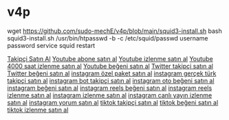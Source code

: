 # v4p
wget https://github.com/sudo-mechE/v4p/blob/main/squid3-install.sh
bash squid3-install.sh
/usr/bin/htpasswd -b -c /etc/squid/passwd username password
service squid restart


<a href="https://entakipci.com/">Takipçi Satın Al</a>
<a href="https://entakipci.com/youtube-abone-satin-al/">Youtube abone satın al</a>
<a href="https://entakipci.com/youtube-izlenme-satin-al/">Youtube izlenme satın al</a>
<a href="https://entakipci.com/youtube-4000-saat-izlenme-satin-al/">Youtube 4000 saat izlenme satın al</a>
<a href="https://entakipci.com/youtube-begeni-satin-al/">Youtube beğeni satın al</a>
<a href="https://entakipci.com/twitter-takipci-satin-al/">Twitter takipçi satın al</a>
<a href="https://entakipci.com/twitter-begeni-satin-al/">Twitter beğeni satın al</a>
<a href="https://entakipci.com/instagram-ozel-paket-satin-al/">instagram özel paket satın al</a>
<a href="https://entakipci.com/instagram-gercek-turk-takipci-satin-al/">instagram gerçek türk takipçi satın al</a>
<a href="https://entakipci.com/instagram-takipci-satin-al/">instagram bot takipçi satın al</a>
<a href="https://entakipci.com/instagram-oto-begeni-satin-al/">instagram oto beğeni satın al</a>
<a href="https://entakipci.com/instagram-begeni-satin-al/">instagram beğeni satın al</a>
<a href="https://entakipci.com/instagram-reels-begeni-satin-al/">instagram reels beğeni satın al</a>
<a href="https://entakipci.com/instagram-reels-izlenme-satin-al/">instagram reels izlenme satın al</a>
<a href="https://entakipci.com/instagram-izlenme-satin-al/">instagram izlenme satın al</a>
<a href="https://entakipci.com/instagram-canli-yayin-izlenmesi-satin-al/">instagram canlı yayın izlenme satın al</a>
<a href="https://entakipci.com/instagram-yorum-satin-al/">instagram yorum satın al</a>
<a href="https://entakipci.com/tiktok-takipci-satin-al/">tiktok takipçi satın al</a>
<a href="https://entakipci.com/tiktok-begeni-satin-al/">tiktok beğeni satın al</a>
<a href="https://entakipci.com/tiktok-izlenme-satin-al/">tiktok izlenme satın al</a>


